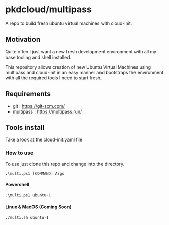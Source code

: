 # pkdcloud/multipass

A repo to build fresh ubuntu virtual machines with cloud-init.

## Motivation

Quite often I just want a new fresh development environment with all my base tooling and shell installed. 

This repository allows creation of new Ubuntu Virtual Machines using multipass and cloud-init in an easy manner and bootstraps the environment with all the required tools I need to start fresh.

## Requirements

- git 		:	https://git-scm.com/
- multipass : 	https://multipass.run/

## Tools install

Take a look at the cloud-init.yaml file

### How to use

To use just clone this repo and change into the directory.

```
.\multi.ps1 [COMMAND] Args
```

#### Powershell

```ps
.\multi.ps1 ubuntu-1
```

#### Linux & MacOS (Coming Soon)

```sh
./multi.sh ubuntu-1
```
